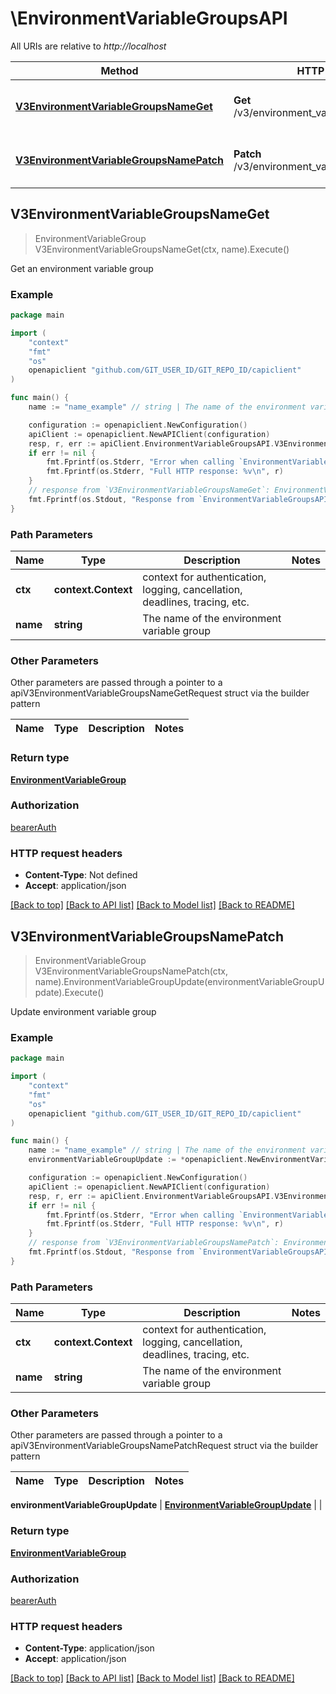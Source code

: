 # \EnvironmentVariableGroupsAPI

All URIs are relative to *http://localhost*

Method | HTTP request | Description
------------- | ------------- | -------------
[**V3EnvironmentVariableGroupsNameGet**](EnvironmentVariableGroupsAPI.md#V3EnvironmentVariableGroupsNameGet) | **Get** /v3/environment_variable_groups/{name} | Get an environment variable group
[**V3EnvironmentVariableGroupsNamePatch**](EnvironmentVariableGroupsAPI.md#V3EnvironmentVariableGroupsNamePatch) | **Patch** /v3/environment_variable_groups/{name} | Update environment variable group



## V3EnvironmentVariableGroupsNameGet

> EnvironmentVariableGroup V3EnvironmentVariableGroupsNameGet(ctx, name).Execute()

Get an environment variable group



### Example

```go
package main

import (
	"context"
	"fmt"
	"os"
	openapiclient "github.com/GIT_USER_ID/GIT_REPO_ID/capiclient"
)

func main() {
	name := "name_example" // string | The name of the environment variable group

	configuration := openapiclient.NewConfiguration()
	apiClient := openapiclient.NewAPIClient(configuration)
	resp, r, err := apiClient.EnvironmentVariableGroupsAPI.V3EnvironmentVariableGroupsNameGet(context.Background(), name).Execute()
	if err != nil {
		fmt.Fprintf(os.Stderr, "Error when calling `EnvironmentVariableGroupsAPI.V3EnvironmentVariableGroupsNameGet``: %v\n", err)
		fmt.Fprintf(os.Stderr, "Full HTTP response: %v\n", r)
	}
	// response from `V3EnvironmentVariableGroupsNameGet`: EnvironmentVariableGroup
	fmt.Fprintf(os.Stdout, "Response from `EnvironmentVariableGroupsAPI.V3EnvironmentVariableGroupsNameGet`: %v\n", resp)
}
```

### Path Parameters


Name | Type | Description  | Notes
------------- | ------------- | ------------- | -------------
**ctx** | **context.Context** | context for authentication, logging, cancellation, deadlines, tracing, etc.
**name** | **string** | The name of the environment variable group | 

### Other Parameters

Other parameters are passed through a pointer to a apiV3EnvironmentVariableGroupsNameGetRequest struct via the builder pattern


Name | Type | Description  | Notes
------------- | ------------- | ------------- | -------------


### Return type

[**EnvironmentVariableGroup**](EnvironmentVariableGroup.md)

### Authorization

[bearerAuth](../README.md#bearerAuth)

### HTTP request headers

- **Content-Type**: Not defined
- **Accept**: application/json

[[Back to top]](#) [[Back to API list]](../README.md#documentation-for-api-endpoints)
[[Back to Model list]](../README.md#documentation-for-models)
[[Back to README]](../README.md)


## V3EnvironmentVariableGroupsNamePatch

> EnvironmentVariableGroup V3EnvironmentVariableGroupsNamePatch(ctx, name).EnvironmentVariableGroupUpdate(environmentVariableGroupUpdate).Execute()

Update environment variable group



### Example

```go
package main

import (
	"context"
	"fmt"
	"os"
	openapiclient "github.com/GIT_USER_ID/GIT_REPO_ID/capiclient"
)

func main() {
	name := "name_example" // string | The name of the environment variable group
	environmentVariableGroupUpdate := *openapiclient.NewEnvironmentVariableGroupUpdate() // EnvironmentVariableGroupUpdate | 

	configuration := openapiclient.NewConfiguration()
	apiClient := openapiclient.NewAPIClient(configuration)
	resp, r, err := apiClient.EnvironmentVariableGroupsAPI.V3EnvironmentVariableGroupsNamePatch(context.Background(), name).EnvironmentVariableGroupUpdate(environmentVariableGroupUpdate).Execute()
	if err != nil {
		fmt.Fprintf(os.Stderr, "Error when calling `EnvironmentVariableGroupsAPI.V3EnvironmentVariableGroupsNamePatch``: %v\n", err)
		fmt.Fprintf(os.Stderr, "Full HTTP response: %v\n", r)
	}
	// response from `V3EnvironmentVariableGroupsNamePatch`: EnvironmentVariableGroup
	fmt.Fprintf(os.Stdout, "Response from `EnvironmentVariableGroupsAPI.V3EnvironmentVariableGroupsNamePatch`: %v\n", resp)
}
```

### Path Parameters


Name | Type | Description  | Notes
------------- | ------------- | ------------- | -------------
**ctx** | **context.Context** | context for authentication, logging, cancellation, deadlines, tracing, etc.
**name** | **string** | The name of the environment variable group | 

### Other Parameters

Other parameters are passed through a pointer to a apiV3EnvironmentVariableGroupsNamePatchRequest struct via the builder pattern


Name | Type | Description  | Notes
------------- | ------------- | ------------- | -------------

 **environmentVariableGroupUpdate** | [**EnvironmentVariableGroupUpdate**](EnvironmentVariableGroupUpdate.md) |  | 

### Return type

[**EnvironmentVariableGroup**](EnvironmentVariableGroup.md)

### Authorization

[bearerAuth](../README.md#bearerAuth)

### HTTP request headers

- **Content-Type**: application/json
- **Accept**: application/json

[[Back to top]](#) [[Back to API list]](../README.md#documentation-for-api-endpoints)
[[Back to Model list]](../README.md#documentation-for-models)
[[Back to README]](../README.md)

